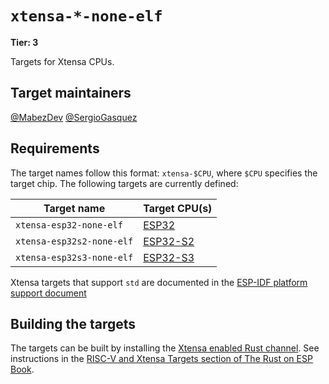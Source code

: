 # `xtensa-*-none-elf`

**Tier: 3**

Targets for Xtensa CPUs.

## Target maintainers

[@MabezDev](https://github.com/MabezDev)
[@SergioGasquez](https://github.com/SergioGasquez)

## Requirements

The target names follow this format: `xtensa-$CPU`, where `$CPU` specifies the target chip. The following targets are currently defined:

| Target name               | Target CPU(s)                                                   |
| ------------------------- | --------------------------------------------------------------- |
| `xtensa-esp32-none-elf`   | [ESP32](https://www.espressif.com/en/products/socs/esp32)       |
| `xtensa-esp32s2-none-elf` | [ESP32-S2](https://www.espressif.com/en/products/socs/esp32-s2) |
| `xtensa-esp32s3-none-elf` | [ESP32-S3](https://www.espressif.com/en/products/socs/esp32-s3) |


Xtensa targets that support `std` are documented in the [ESP-IDF platform support document](esp-idf.md)

## Building the targets

The targets can be built by installing the [Xtensa enabled Rust channel](https://github.com/esp-rs/rust/). See instructions in the [RISC-V and Xtensa Targets section of The Rust on ESP Book](https://docs.espressif.com/projects/rust/book/installation/index.html).

